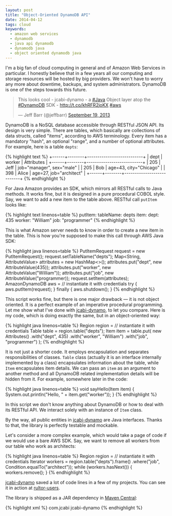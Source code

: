 ```yaml
---
layout: post
title: "Object-Oriented DynamoDB API"
date: 2014-04-12
tags: cloud
keywords:
  - amazon web services
  - dynamodb
  - java api dynamodb
  - dynamodb java
  - object oriented dynamodb java
---
```


I'm a big fan of cloud computing in general and of Amazon Web Services
in particular. I honestly believe that in a few years all our
computing and storage resources will be hosted by big providers. We
won't have to worry any more about downtime, backups, and system
administrators. DynamoDB is one of the steps towards this future.

<blockquote class="twitter-tweet" lang="en"><p>This looks cool - jcabi-dynamo - a <a href="https://twitter.com/search?q=%23Java&amp;src=hash">#Java</a> Object layer atop the <a href="https://twitter.com/search?q=%23DynamoDB&amp;src=hash">#DynamoDB</a> SDK - <a href="http://t.co/khRFR2joKX">http://t.co/khRFR2joKX</a> <a href="https://twitter.com/search?q=%23aws&amp;src=hash">#aws</a></p>&mdash; Jeff Barr (@jeffbarr) <a href="https://twitter.com/jeffbarr/statuses/380813867971915777">September 19, 2013</a></blockquote>
<script async src="//platform.twitter.com/widgets.js" charset="utf-8"></script>

DynamoDB is a NoSQL database accessible through RESTful JSON API. Its
design is very simple. There are tables, which basically are
collections of data structs, called "items", according to AWS terminology.
Every item has a mandatory "hash", an optional "range",
and a number of optional attributes. For example, here is a table `depts`:

{% highlight text %}
+------+--------+---------------------------+
| dept | worker | Attributes                |
+------+--------+---------------------------+
| 205  | Jeff   | job="manager", sex="male" |
| 205  | Bob    | age=43, city="Chicago"    |
| 398  | Alice  | age=27, job="architect"   |
+------+--------+---------------------------+
{% endhighlight %}

For Java Amazon provides an SDK, which mirrors all RESTful calls to
Java methods. It works fine, but it is designed in a pure procedural
COBOL style. Say, we want to add a new item to the table above. RESTful
call `putItem` looks like:

{% highlight text linenos=table %}
putItem:
  tableName: depts
  item:
    dept: 435
    worker: "William"
    job: "programmer"
{% endhighlight %}

This is what Amazon server needs to know in order to create a new item
in the table. This is how you're supposed to make this call through
AWS Java SDK:

{% highlight java linenos=table %}
PutItemRequest request = new PutItemRequest();
request.setTableName("depts");
Map<String, AttributeValue> attributes = new HashMap<>();
attributes.put("dept", new AttributeValue(435));
attributes.put("worker", new AttributeValue("William"));
attributes.put("job", new AttributeValue("programmer));
request.setItem(attributes);
AmazonDynamoDB aws = // instantiate it with credentials
try {
  aws.putItem(request);
} finally {
  aws.shutdown();
}
{% endhighlight %}

This script works fine, but there is one major drawback &mdash; it is not
object oriented. It is a perfect example of an imperative
procedural programming. Let me show what I've done with
[jcabi-dynamo](http://dynamo.jcabi.com), to let you compare. Here
is my code, which is doing exactly the same, but in an object-oriented way:

{% highlight java linenos=table %}
Region region = // instantiate it with credentials
Table table = region.table("depts");
Item item = table.put(
  new Attributes()
    .with("dept", 435)
    .with("worker", "William")
    .with("job", "programmer")
);
{% endhighlight %}

It is not just a shorter code. It employs encapsulation and separates
responsibilities of classes. `Table` class (actually it is an
interface internally implemented by a class) encapsulates information
about the table, while `Item` encapsulates item details. We
can pass an `item` as an argument to another method and all DynamoDB
related implementation details will be hidden from it. For example,
somewhere later in the code:

{% highlight java linenos=table %}
void sayHello(Item item) {
  System.out.println("Hello, " + item.get("worker"));
}
{% endhighlight %}

In this script we don't know anything about DynamoDB or
how to deal with its RESTful API. We interact solely with an
instance of `Item` class.

By the way, all public entities in
[jcabi-dynamo](http://dynamo.jcabi.com) are
Java interfaces. Thanks to that, the library is perfectly testable
and mockable.

Let's consider a more complex example, which would take a page of
code if we would use a bare AWS SDK. Say, we want to remove all
workers from our table who work as architects:

{% highlight java linenos=table %}
Region region = // instantiate it with credentials
Iterator<Item> workers = region.table("depts").frame()
  .where("job", Condition.equalTo("architect"));
while (workers.hasNext()) {
  workers.remove();
}
{% endhighlight %}

[jcabi-dynamo](http://dynamo.jcabi.com) saved a lot
of code lines in a few of my projects. You can see it in action
at [rultor-users](https://github.com/rultor/rultor).

The library is shipped as a JAR dependency in
[Maven Central](http://repo1.maven.org/maven2/com/jcabi/jcabi-dynamo):

{% highlight xml %}
<dependency>
  <groupId>com.jcabi</groupId>
  <artifactId>jcabi-dynamo</artifactId>
  <version><!-- check http://dynamo.jcabi.com --></version>
</dependency>
{% endhighlight %}
